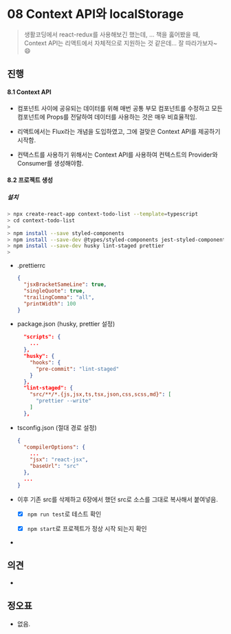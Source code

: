 # 08 Context API와 localStorage

> 생활코딩에서 react-redux를 사용해보긴 했는데, ... 책을 훓어봤을 때, Context API는 리액트에서 자체적으로 지원하는 것 같은데... 잘 따라가보자~ 😄
> 

## 진행

#### 8.1 Context API

* 컴포넌트 사이에 공유되는 데이터를 위해 매번 공통 부모 컴포넌트를 수정하고 모든 컴포넌트에 Props를 전달하여 데이터를 사용하는 것은 매우 비효율적임.

* 리액트에서는 Flux라는 개념을 도입하였고, 그에 걸맞은 Context API를 제공하기 시작함.

* 컨택스트를 사용하기 위해서는 Context API를 사용하여 컨텍스트의 Provider와 Consumer를 생성해야함.

  

#### 8.2 프로젝트 생성

##### 설치

```bash
> npx create-react-app context-todo-list --template=typescript
> cd context-todo-list
>
> npm install --save styled-components
> npm install --save-dev @types/styled-components jest-styled-components
> npm install --save-dev husky lint-staged prettier
>
```

* .prettierrc

  ```json
  {
    "jsxBracketSameLine": true,
    "singleQuote": true,
    "trailingComma": "all",
    "printWidth": 100
  }
  ```

* package.json (husky, prettier 설정)

  ```json
    "scripts": {
      ...
    },
    "husky": {
      "hooks": {
        "pre-commit": "lint-staged"
      }
    },
    "lint-staged": {
      "src/**/*.{js,jsx,ts,tsx,json,css,scss,md}": [
        "prettier --write"
      ]
    },
  ```

* tsconfig.json (절대 경로 설정)

  ```json
  {
    "compilerOptions": {
      ...
      "jsx": "react-jsx",
      "baseUrl": "src"
    },
    ...
  }
  ```
  
* 이후 기존 src를 삭제하고 6장에서 했던 src로 소스를 그대로 복사해서 붙여넣음.

  - [x] `npm run test`로 테스트 확인

  - [x] `npm start`로 프로젝트가 정상 시작 되는지 확인



* 


## 의견

* 
  

## 정오표

* 없음.
